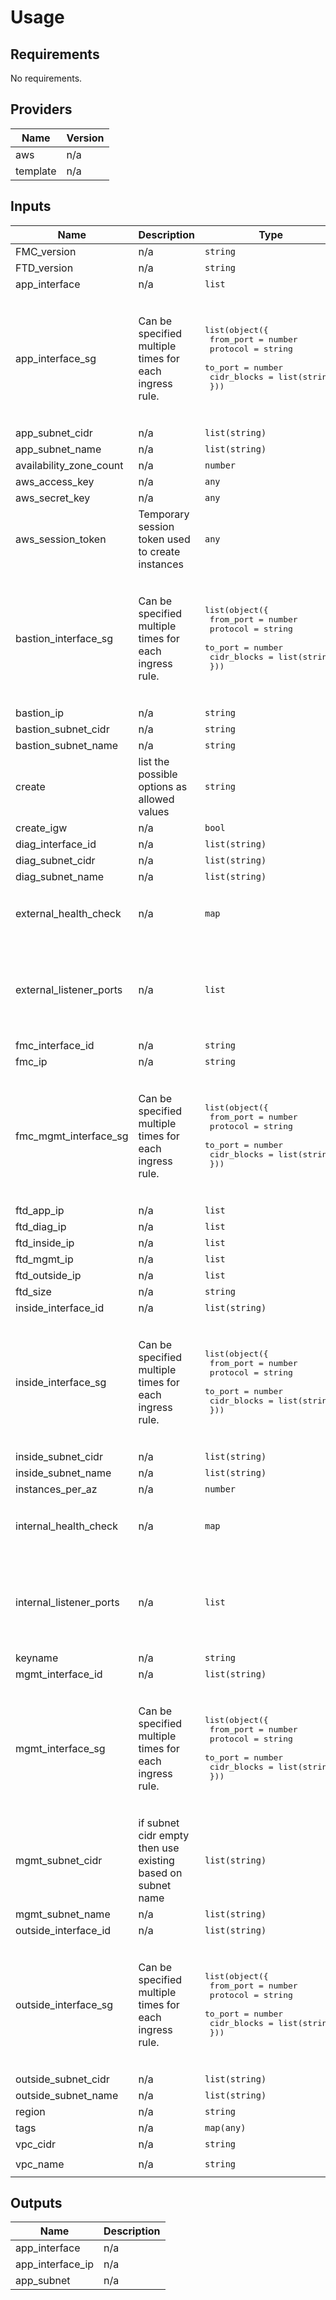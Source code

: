 # Usage
<!--- BEGIN_TF_DOCS --->
## Requirements

No requirements.

## Providers

| Name | Version |
|------|---------|
| aws | n/a |
| template | n/a |

## Inputs

| Name | Description | Type | Default | Required |
|------|-------------|------|---------|:--------:|
| FMC\_version | n/a | `string` | `"fmcv-7.1.0"` | no |
| FTD\_version | n/a | `string` | `"ftdv-7.1.0"` | no |
| app\_interface | n/a | `list` | `[]` | no |
| app\_interface\_sg | Can be specified multiple times for each ingress rule. | <pre>list(object({<br>    from_port   = number<br>    protocol    = string<br>    to_port     = number<br>    cidr_blocks = list(string)<br>  }))</pre> | <pre>[<br>  {<br>    "cidr_blocks": [<br>      "0.0.0.0/0"<br>    ],<br>    "from_port": 0,<br>    "protocol": "-1",<br>    "to_port": 0<br>  }<br>]</pre> | no |
| app\_subnet\_cidr | n/a | `list(string)` | `[]` | no |
| app\_subnet\_name | n/a | `list(string)` | `[]` | no |
| availability\_zone\_count | n/a | `number` | `2` | no |
| aws\_access\_key | n/a | `any` | n/a | yes |
| aws\_secret\_key | n/a | `any` | n/a | yes |
| aws\_session\_token | Temporary session token used to create instances | `any` | n/a | yes |
| bastion\_interface\_sg | Can be specified multiple times for each ingress rule. | <pre>list(object({<br>    from_port   = number<br>    protocol    = string<br>    to_port     = number<br>    cidr_blocks = list(string)<br>  }))</pre> | <pre>[<br>  {<br>    "cidr_blocks": [<br>      "0.0.0.0/0"<br>    ],<br>    "from_port": 0,<br>    "protocol": "-1",<br>    "to_port": 0<br>  }<br>]</pre> | no |
| bastion\_ip | n/a | `string` | `""` | no |
| bastion\_subnet\_cidr | n/a | `string` | `""` | no |
| bastion\_subnet\_name | n/a | `string` | `""` | no |
| create | list the possible options as allowed values | `string` | `"both"` | no |
| create\_igw | n/a | `bool` | `false` | no |
| diag\_interface\_id | n/a | `list(string)` | `[]` | no |
| diag\_subnet\_cidr | n/a | `list(string)` | `[]` | no |
| diag\_subnet\_name | n/a | `list(string)` | `[]` | no |
| external\_health\_check | n/a | `map` | <pre>{<br>  "port": 22,<br>  "protocol": "TCP"<br>}</pre> | no |
| external\_listener\_ports | n/a | `list` | <pre>[<br>  {<br>    "port": 80,<br>    "protocol": "TCP",<br>    "target_type": "ip"<br>  }<br>]</pre> | no |
| fmc\_interface\_id | n/a | `string` | `""` | no |
| fmc\_ip | n/a | `string` | `""` | no |
| fmc\_mgmt\_interface\_sg | Can be specified multiple times for each ingress rule. | <pre>list(object({<br>    from_port   = number<br>    protocol    = string<br>    to_port     = number<br>    cidr_blocks = list(string)<br>  }))</pre> | <pre>[<br>  {<br>    "cidr_blocks": [<br>      "0.0.0.0/0"<br>    ],<br>    "from_port": 0,<br>    "protocol": "-1",<br>    "to_port": 0<br>  }<br>]</pre> | no |
| ftd\_app\_ip | n/a | `list` | `[]` | no |
| ftd\_diag\_ip | n/a | `list` | `[]` | no |
| ftd\_inside\_ip | n/a | `list` | `[]` | no |
| ftd\_mgmt\_ip | n/a | `list` | `[]` | no |
| ftd\_outside\_ip | n/a | `list` | `[]` | no |
| ftd\_size | n/a | `string` | `"c5.xlarge"` | no |
| inside\_interface\_id | n/a | `list(string)` | `[]` | no |
| inside\_interface\_sg | Can be specified multiple times for each ingress rule. | <pre>list(object({<br>    from_port   = number<br>    protocol    = string<br>    to_port     = number<br>    cidr_blocks = list(string)<br>  }))</pre> | <pre>[<br>  {<br>    "cidr_blocks": [<br>      "0.0.0.0/0"<br>    ],<br>    "from_port": 0,<br>    "protocol": "-1",<br>    "to_port": 0<br>  }<br>]</pre> | no |
| inside\_subnet\_cidr | n/a | `list(string)` | `[]` | no |
| inside\_subnet\_name | n/a | `list(string)` | `[]` | no |
| instances\_per\_az | n/a | `number` | `1` | no |
| internal\_health\_check | n/a | `map` | <pre>{<br>  "port": 22,<br>  "protocol": "TCP"<br>}</pre> | no |
| internal\_listener\_ports | n/a | `list` | <pre>[<br>  {<br>    "port": 80,<br>    "protocol": "TCP",<br>    "target_type": "ip"<br>  }<br>]</pre> | no |
| keyname | n/a | `string` | n/a | yes |
| mgmt\_interface\_id | n/a | `list(string)` | `[]` | no |
| mgmt\_interface\_sg | Can be specified multiple times for each ingress rule. | <pre>list(object({<br>    from_port   = number<br>    protocol    = string<br>    to_port     = number<br>    cidr_blocks = list(string)<br>  }))</pre> | <pre>[<br>  {<br>    "cidr_blocks": [<br>      "0.0.0.0/0"<br>    ],<br>    "from_port": 0,<br>    "protocol": "-1",<br>    "to_port": 0<br>  }<br>]</pre> | no |
| mgmt\_subnet\_cidr | if subnet cidr empty then use existing based on subnet name | `list(string)` | `[]` | no |
| mgmt\_subnet\_name | n/a | `list(string)` | `[]` | no |
| outside\_interface\_id | n/a | `list(string)` | `[]` | no |
| outside\_interface\_sg | Can be specified multiple times for each ingress rule. | <pre>list(object({<br>    from_port   = number<br>    protocol    = string<br>    to_port     = number<br>    cidr_blocks = list(string)<br>  }))</pre> | <pre>[<br>  {<br>    "cidr_blocks": [<br>      "0.0.0.0/0"<br>    ],<br>    "from_port": 0,<br>    "protocol": "-1",<br>    "to_port": 0<br>  }<br>]</pre> | no |
| outside\_subnet\_cidr | n/a | `list(string)` | `[]` | no |
| outside\_subnet\_name | n/a | `list(string)` | `[]` | no |
| region | n/a | `string` | `"us-east-1"` | no |
| tags | n/a | `map(any)` | `{}` | no |
| vpc\_cidr | n/a | `string` | `""` | no |
| vpc\_name | n/a | `string` | `"Transit-Service-VPC1"` | no |

## Outputs

| Name | Description |
|------|-------------|
| app\_interface | n/a |
| app\_interface\_ip | n/a |
| app\_subnet | n/a |

<!--- END_TF_DOCS --->
